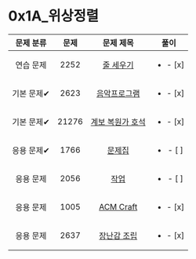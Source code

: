 # 0x1A_위상정렬
| 문제 분류 | 문제 | 문제 제목 | 풀이 |
| :--: | :--: | :--: | :--: |
| 연습 문제 | 2252 | [줄 세우기](https://www.acmicpc.net/problem/2252) | <ul><li>- [x] </li></ul> |
| 기본 문제✔ | 2623 | [음악프로그램](https://www.acmicpc.net/problem/2623) | <ul><li>- [x] </li></ul> |
| 기본 문제✔ | 21276 | [계보 복원가 호석](https://www.acmicpc.net/problem/21276) | <ul><li>- [x] </li></ul> |
| 응용 문제✔ | 1766 | [문제집](https://www.acmicpc.net/problem/1766) | <ul><li>- [ ] </li></ul> |
| 응용 문제 | 2056 | [작업](https://www.acmicpc.net/problem/2056) | <ul><li>- [ ] </li></ul> |
| 응용 문제 | 1005 | [ACM Craft](https://www.acmicpc.net/problem/1005) | <ul><li>- [x] </li></ul> |
| 응용 문제 | 2637 | [장난감 조립](https://www.acmicpc.net/problem/2637) | <ul><li>- [x] </li></ul> |
